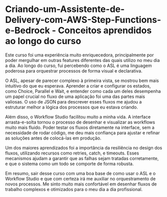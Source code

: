 # Criando-um-Assistente-de-Delivery-com-AWS-Step-Functions-e-Bedrock -  Conceitos aprendidos ao longo do curso

Este curso foi uma experiência muito enriquecedora, principalmente por poder mergulhar em outras features diferentes das quais utilizo no meu dia a dia. 
Ao longo do curso, fui percebendo como o ASL é uma linguagem poderosa para orquestrar processos de forma visual e declarativa.

O ASL, apesar de parecer complexo à primeira vista, se mostrou bem mais intuitivo do que eu esperava. Aprender a criar e configurar os estados, como Choice, Parallel e Wait, e entender como cada um deles desempenha um papel crucial no fluxo de uma aplicação foi uma das partes mais valiosas. O uso de JSON para descrever esses fluxos me ajudou a estruturar melhor a lógica dos processos que eu estava criando.

Além disso, o Workflow Studio facilitou muito a minha vida. A interface arrasta-e-solta tornou o processo de desenhar e visualizar as workflows muito mais fluido. Poder testar os fluxos diretamente na interface, sem a necessidade de rodar código, me deu mais confiança para ajustar e refinar as soluções antes de colocá-las em produção.

Um dos maiores aprendizados foi a importância da resiliência no design dos fluxos, utilizando recursos como retries, catch, e timeouts. Esses mecanismos ajudam a garantir que as falhas sejam tratadas corretamente, e que o sistema como um todo se comporte de forma robusta.

Em resumo, sair desse curso com uma boa base de como usar o ASL e o Workflow Studio e que com certeza irá me auxiliar no orquestramento de novos processos. 
Me sinto muito mais confortável em desenhar fluxos de trabalho complexos e otimizados para o meu dia a dia profissional.
